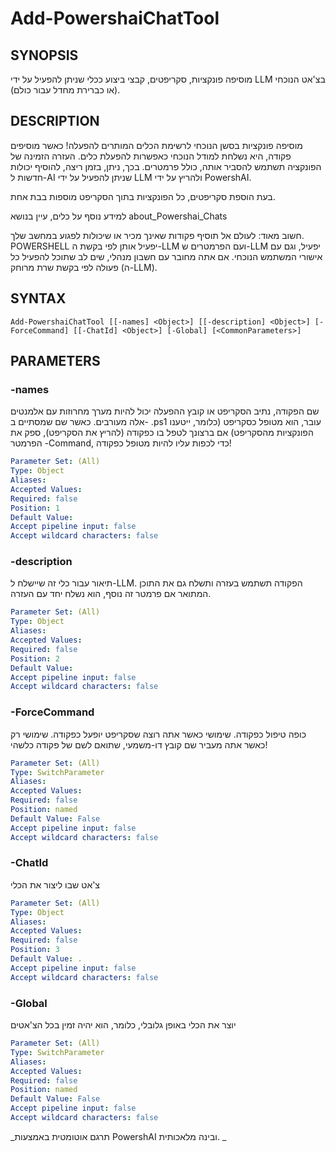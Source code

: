 ﻿---
external help file: powershai-help.xml
schema: 2.0.0
powershai: true
---

# Add-PowershaiChatTool

## SYNOPSIS <!--!= @#Synop !-->
מוסיפה פונקציות, סקריפטים, קבצי ביצוע ככלי שניתן להפעיל על ידי LLM בצ'אט הנוכחי (או כברירת מחדל עבור כולם).

## DESCRIPTION <!--!= @#Desc !-->
מוסיפה פונקציות בסשן הנוכחי לרשימת הכלים המותרים להפעלה!
כאשר מוסיפים פקודה, היא נשלחת למודל הנוכחי כאפשרות להפעלת כלים.
העזרה הזמינה של הפונקציה תשתמש להסביר אותה, כולל פרמטרים.
בכך, ניתן, בזמן ריצה, להוסיף יכולות חדשות ל-AI שניתן להפעיל על ידי LLM ולהריץ על ידי PowershAI.

בעת הוספת סקריפטים, כל הפונקציות בתוך הסקריפט מוספות בבת אחת.

למידע נוסף על כלים, עיין בנושא about_Powershai_Chats

חשוב מאוד:
לעולם אל תוסיף פקודות שאינך מכיר או שיכולות לפגוע במחשב שלך.
POWERSHELL יפעיל אותן לפי בקשת ה-LLM ועם הפרמטרים ש-LLM יפעיל, וגם עם אישורי המשתמש הנוכחי.
אם אתה מחובר עם חשבון מנהלי, שים לב שתוכל להפעיל כל פעולה לפי בקשת שרת מרוחק (ה-LLM).

## SYNTAX <!--!= @#Syntax !-->

```
Add-PowershaiChatTool [[-names] <Object>] [[-description] <Object>] [-ForceCommand] [[-ChatId] <Object>] [-Global] [<CommonParameters>]
```

## PARAMETERS <!--!= @#Params !-->

### -names
שם הפקודה, נתיב הסקריפט או קובץ ההפעלה
יכול להיות מערך מחרוזות עם אלמנטים אלה מעורבים.
כאשר שם שמסתיים ב- .ps1 עובר, הוא מטופל כסקריפט (כלומר, ייטענו הפונקציות מהסקריפט)
אם ברצונך לטפל בו כפקודה (להריץ את הסקריפט), ספק את הפרמטר -Command, כדי לכפות עליו להיות מטופל כפקודה!

```yml
Parameter Set: (All)
Type: Object
Aliases: 
Accepted Values: 
Required: false
Position: 1
Default Value: 
Accept pipeline input: false
Accept wildcard characters: false
```

### -description
תיאור עבור כלי זה שיישלח ל-LLM.
הפקודה תשתמש בעזרה ותשלח גם את התוכן המתואר
אם פרמטר זה נוסף, הוא נשלח יחד עם העזרה.

```yml
Parameter Set: (All)
Type: Object
Aliases: 
Accepted Values: 
Required: false
Position: 2
Default Value: 
Accept pipeline input: false
Accept wildcard characters: false
```

### -ForceCommand
כופה טיפול כפקודה. שימושי כאשר אתה רוצה שסקריפט יופעל כפקודה.
שימושי רק כאשר אתה מעביר שם קובץ דו-משמעי, שתואם לשם של פקודה כלשהי!

```yml
Parameter Set: (All)
Type: SwitchParameter
Aliases: 
Accepted Values: 
Required: false
Position: named
Default Value: False
Accept pipeline input: false
Accept wildcard characters: false
```

### -ChatId
צ'אט שבו ליצור את הכלי

```yml
Parameter Set: (All)
Type: Object
Aliases: 
Accepted Values: 
Required: false
Position: 3
Default Value: .
Accept pipeline input: false
Accept wildcard characters: false
```

### -Global
יוצר את הכלי באופן גלובלי, כלומר, הוא יהיה זמין בכל הצ'אטים

```yml
Parameter Set: (All)
Type: SwitchParameter
Aliases: 
Accepted Values: 
Required: false
Position: named
Default Value: False
Accept pipeline input: false
Accept wildcard characters: false
```



<!--PowershaiAiDocBlockStart-->
_תרגם אוטומטית באמצעות PowershAI ובינה מלאכותית. 
_
<!--PowershaiAiDocBlockEnd-->
